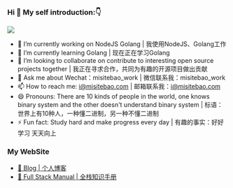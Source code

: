 ### Hi 👋 My self introduction:👇

![](https://cdn.jsdelivr.net/gh/misitebao/misitebao@master/img/logo.png)
- 🔭 I’m currently working on NodeJS Golang | 我使用NodeJS、Golang工作
- 🌱 I’m currently learning Golang | 现在正在学习Golang
- 👯 I’m looking to collaborate on contribute to interesting open source projects together | 我正在寻求合作，共同为有趣的开源项目做出贡献
- 💬 Ask me about Wechat：misitebao_work | 微信联系我：misitebao_work
- 📫 How to reach me: i@misitebao.com | 邮箱联系我：i@misitebao.com
- 😄 Pronouns: There are 10 kinds of people in the world, one knows binary system and the other doesn't understand binary system | 标语：世界上有10​​种人，一种懂二进制，另一种不懂二进制
- ⚡ Fun fact: Study hard and make progress every day | 有趣的事实：好好学习 天天向上
<!-- - 🤔 Hasakei -->

### My WebSite
- [🤔 Blog | 个人博客](https://blog.misitebao.com)
- [🤔 Full Stack Manual | 全栈知识手册](https://book.misitebao.com)